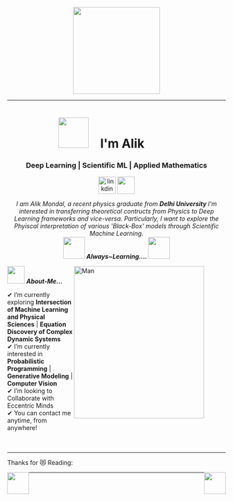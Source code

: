 <p align="center">
  <img src="https://c4.wallpaperflare.com/wallpaper/287/39/645/artificial-intelligence-ai-black-wallpaper-preview.jpg" height="200"/>
</p>
<hr>
<h1 align="center" style="padding-right: 70px"><img src="https://c.tenor.com/EbsMN6_dOvYAAAAM/quby-chan-hi.gif" height="70" style="padding-right: 20px;"> I'm Alik </h1>
<h3 align="center"> Deep Learning | Scientific ML | Applied Mathematics </h3>
<p align="center">
<a href="https://www.linkedin.com/in/alik-mondal-921a971aa/" target="blank"><img align="center" src="https://cliply.co/wp-content/uploads/2021/02/372102050_LINKEDIN_ICON_TRANSPARENT_1080.gif" alt="linkdin" height="40" width="40" /></a>
 <a href = "mailto: edualik801@gmail.com"><img align="center" src="https://d1muf25xaso8hp.cloudfront.net/https%3A%2F%2Fs3.amazonaws.com%2Fappforest_uf%2Ff1626355319613x484158047569452200%2FGmail_Small_Business.gif?w=&h=&auto=compress&dpr=1&fit=max" height="40" width="40" /></a>
</p>
</p>



<p align="center">
  <em>
    I am Alik Mondal, a recent physics graduate from <b> Delhi University </b>
    I'm interested in transferring theoretical contructs from Physics to Deep Learning frameworks and vice-versa. Particularly, I want to explore the Phyiscal 
    interpretation of various 'Black-Box' models through Scientific Machine Learning. 
  </em> 
  <br>
  <img src="https://onlinegiftools.com/images/examples-onlinegiftools/jump-hello-transparent.gif" width="50" /> <b><i>Always~Learning.... </i></b><img src="https://onlinegiftools.com/images/examples-onlinegiftools/jump-hello-transparent.gif" width="50"/>
</p>

<img align="right" width=300px alt="Man" src="https://media1.giphy.com/media/l3nWk9GdJ24B3OuY0/giphy-downsized.gif" height="350" width="200" style="padding-right: 50px;" />

<img src="https://acegif.com/wp-content/uploads/2020/11/am0ngsusxh-36.gif" width="40px" >&nbsp;***About-Me...***

✔ I’m currently exploring **Intersection of Machine Learning and Physical Sciences** | **Equation Discovery of Complex Dynamic Systems** <br>
✔ I’m currently interested in **Probabilistic Programming** | **Generative Modeling** | **Computer Vision**<br>
✔ I’m looking to Collaborate with Eccentric Minds<br>
✔ You can contact me anytime, from anywhere! <br><br><br>
 
<hr>

Thanks for 😻 Reading:

<div>
    <img src="https://pic.funnygifsbox.com/uploads/2019/09/funnygifsbox.com-2019-09-15-07-44-34-43.gif" style="width: 50px; height: 50px; float: left" />
    <img src="https://media2.giphy.com/media/zMBxHAnCevIXu/200w.gif" style="width: 50px; height: 50px; float: right;" />
</div>

<hr>


